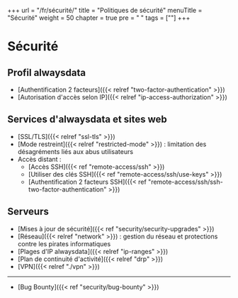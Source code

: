 +++
url = "/fr/sécurité/"
title = "Politiques de sécurité"
menuTitle = "Sécurité"
weight = 50
chapter = true
pre = "<i class='fas fa-fw fa-shield-alt'></i> "
tags = [""]
+++

# Sécurité

## Profil alwaysdata

- [Authentification 2 facteurs]({{< relref "two-factor-authentication" >}})
- [Autorisation d'accès selon IP]({{< relref "ip-access-authorization" >}})

## Services d'alwaysdata et sites web

- [SSL/TLS]({{< relref "ssl-tls" >}})
- [Mode restreint]({{< relref "restricted-mode" >}}) : limitation des désagréments liés aux abus utilisateurs
- Accès distant :
    - [Accès SSH]({{< ref "remote-access/ssh" >}})
    - [Utiliser des clés SSH]({{< ref "remote-access/ssh/use-keys" >}})
    - [Authentification 2 facteurs SSH]({{< ref "remote-access/ssh/ssh-two-factor-authentication" >}})

## Serveurs

- [Mises à jour de sécurité]({{< ref "security/security-upgrades" >}})
- [Réseau]({{< relref "network" >}}) : gestion du réseau et protections contre les pirates informatiques
- [Plages d'IP alwaysdata]({{< relref "ip-ranges" >}})
- [Plan de continuité d'activité]({{< relref "drp" >}})
- [VPN]({{< relref "./vpn" >}})

---
- [Bug Bounty]({{< ref "security/bug-bounty" >}})
